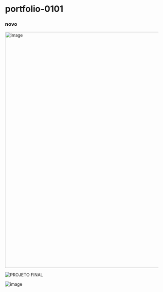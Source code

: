 # portfolio-0101


### novo 
<img width="1345" height="777" alt="image" src="https://github.com/user-attachments/assets/6f06c6fd-4101-43c6-9714-1e94a344d98c" />

          
![PROJETO FINAL](https://github.com/aesir0101/portfolio-0101/assets/84733192/91401218-63fa-4ab1-9af1-c32009cfa906)


![image](https://github.com/aesir0101/portfolio-0101/assets/84733192/a7f8eafe-ef11-4ec2-b026-b5d191c2b35e)


